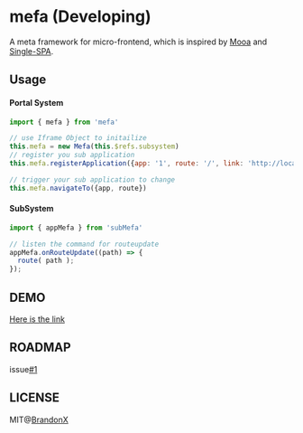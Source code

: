 # mefa (Developing)

A meta framework for micro-frontend, which is inspired by [Mooa](https://github.com/phodal/mooa) and [Single-SPA](https://github.com/CanopyTax/single-spa).

## Usage

#### Portal System

```javascript
import { mefa } from 'mefa'

// use Iframe Object to initailize 
this.mefa = new Mefa(this.$refs.subsystem)
// register you sub application 
this.mefa.registerApplication({app: '1', route: '/', link: 'http://localhost:4002/'})

```

```javascript
// trigger your sub application to change
this.mefa.navigateTo({app, route})
```

#### SubSystem

```javascript
import { appMefa } from 'subMefa' 

// listen the command for routeupdate
appMefa.onRouteUpdate((path) => {
  route( path );
});
```


## DEMO

[Here is the link](https://github.com/brandonxiang/mefa/tree/master/examples)

## ROADMAP

issue[#1](https://github.com/brandonxiang/mefa/issues/1)

## LICENSE

MIT@[BrandonX](https://github.com/brandonxiang/mefa/blob/master/LICENSE)
